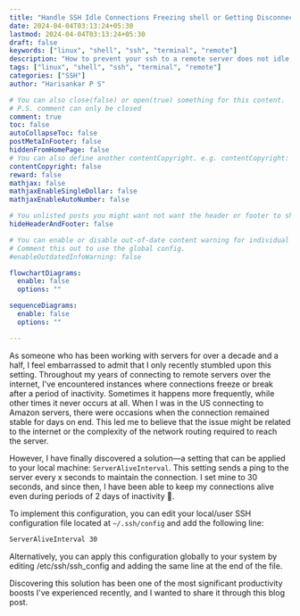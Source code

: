 ```yaml
---
title: "Handle SSH Idle Connections Freezing shell or Getting Disconnected"
date: 2024-04-04T03:13:24+05:30
lastmod: 2024-04-04T03:13:24+05:30
draft: false
keywords: ["linux", "shell", "ssh", "terminal", "remote"]
description: "How to prevent your ssh to a remote server does not idle, timeout or freeze."
tags: ["linux", "shell", "ssh", "terminal", "remote"]
categories: ["SSH"]
author: "Harisankar P S"

# You can also close(false) or open(true) something for this content.
# P.S. comment can only be closed
comment: true
toc: false
autoCollapseToc: false
postMetaInFooter: false
hiddenFromHomePage: false
# You can also define another contentCopyright. e.g. contentCopyright: "This is another copyright."
contentCopyright: false
reward: false
mathjax: false
mathjaxEnableSingleDollar: false
mathjaxEnableAutoNumber: false

# You unlisted posts you might want not want the header or footer to show
hideHeaderAndFooter: false

# You can enable or disable out-of-date content warning for individual post.
# Comment this out to use the global config.
#enableOutdatedInfoWarning: false

flowchartDiagrams:
  enable: false
  options: ""

sequenceDiagrams:
  enable: false
  options: ""

---
```


As someone who has been working with servers for over a decade and a half, I feel embarrassed to admit that I only
recently stumbled upon this setting. Throughout my years of connecting to remote servers over the internet, I've
encountered instances where connections freeze or break after a period of inactivity. Sometimes it happens more
frequently, while other times it never occurs at all. When I was in the US connecting to Amazon servers, there were
occasions when the connection remained stable for days on end. This led me to believe that the issue might be related
to the internet or the complexity of the network routing required to reach the server.

<!--more-->


However, I have finally discovered a solution—a setting that can be applied to your local machine: `ServerAliveInterval`.
This setting sends a ping to the server every x seconds to maintain the connection.
I set mine to 30 seconds, and since then, I have been able to keep my connections alive even during periods
of 2 days of inactivity 🎉.

To implement this configuration, you can edit your local/user SSH configuration file located at `~/.ssh/config`
 and add the following line:

```sh
ServerAliveInterval 30
```

Alternatively, you can apply this configuration globally to your system by editing /etc/ssh/ssh_config and
adding the same line at the end of the file.

Discovering this solution has been one of the most significant productivity boosts I've experienced recently,
 and I wanted to share it through this blog post.
